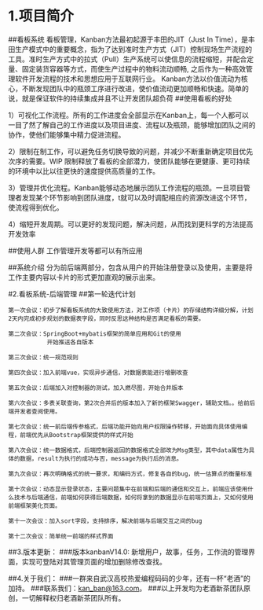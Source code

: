 # 1.项目简介
##看板系统
看板管理，Kanban方法最初起源于丰田的JIT（Just In Time），是丰田生产模式中的重要概念，指为了达到准时生产方式（JIT）控制现场生产流程的工具。准时生产方式中的拉式（Pull）生产系统可以使信息的流程缩短，并配合定量、固定装货容器等方式，而使生产过程中的物料流动顺畅, 之后作为一种高效管理软件开发流程的技术和思想应用于互联网行业。
Kanban方法以价值流动为核心，不断发现团队中的瓶颈工序进行改进，使价值流动更加顺畅和快速。简单的说，就是保证软件的持续集成并且不让开发团队超负荷
##使用看板的好处

1）可视化工作流程。所有的工作进度会全部显示在Kanban上，每一个人都可以一目了然了解自己的工作进度以及项目进度、流程以及瓶颈，能够增加团队之间的协作，使他们能够集中精力促进流程。

2）限制在制工作，可以避免任务切换导致的问题，并减少不断重新确定项目优先次序的需要。WIP 限制释放了看板的全部潜力，使团队能够在更健康、更可持续的环境中以比以往更快的速度提供高质量的工作。

3）管理并优化流程。Kanban能够动态地展示团队工作流程的瓶颈。一旦项目管理者发现某个环节影响到团队进度，t就可以及时调配相应的资源改进这个环节，使流程得到优化。

4）缩短开发周期。可以更好的发现问题，解决问题，从而找到更科学的方法提高开发效率

##使用人群
工作管理开发等都可以有所应用

##系统介绍
分为前后端两部分，包含从用户的开始注册登录以及使用，主要是将工作主要内容以卡片的形式更加直观的展示出来。

#2.看板系统-后端管理
##第一轮迭代计划
```
第一次会议：初步了解看板系统的大致使用方法，对工作项（卡片）的存储结构详细分解，计划2天内完成初步规划的数据表字段，同时反思这种结构是否满足看板的需要。
```
```
第二次会议：SpringBoot+mybatis框架的简单应用和Git的使用
           开始推送各自版本
```
```
第三次会议：统一规范规则
```
```
第四次会议：加入前端vue，实现异步通信，对数据表能进行增删改查
```
```
第五次会议：后端加入对控制器的测试，加入燃尽图，开始合并版本
```
```
第六次会议：多表关联查询，第2次合并后的版本加入了新的框架Swagger，辅助文档。。给前后端开发者查阅使用。
```
```
第七次会议：统一前后端传参格式，后端功能开始向用户权限操作转移，开始面向具体使用编程，前端优先从Bootstrap框架提供的样式开始
```
```
第八次会议：统一数据格式，后端控制器返回的数据格式全部改为Msg类型，其中data属性为具体的数据，result为执行的成功与否，message为执行后的消息。
```
```
第九次会议：再次明确格式的统一要求，和编码方式，修复各自的bug，统一估算点的衡量标准
```
```
第十次会议：动态显示登录状态，主要问题集中在前端和后端的通信和交互上，前端应该使用什么技术与后端通信，前端如何获得后端数据，如何将拿到的数据显示在前端页面上，又如何使用前端框架美化页面。
```
```
第十一次会议：加入sort字段，支持排序，解决前端与后端交互之间的bug
```
```
第十二次会议：简单统一前端的样式界面
``````
##3.版本更新：
###版本kanbanV14.0:
新增用户，故事，任务，工作流的管理界面，实现可登陆对其管理页面的增加删除修改查找。


##4.关于我们：
###一群来自武汉高校热爱编程码码的少年，还有一杯“老酒”的加持。
###联系我们：kan_ban@163.com。
###以上开发均为老酒新茶团队原创，一切解释权归老酒新茶团队所有。



